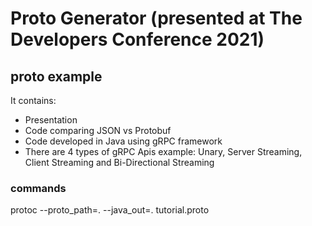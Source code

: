 # Proto Generator (presented at The Developers Conference 2021)
## proto example
It contains:
- Presentation
- Code comparing JSON vs Protobuf
- Code developed in Java using gRPC framework
- There are 4 types of gRPC Apis example: Unary, Server Streaming, Client Streaming and Bi-Directional Streaming

### commands
protoc --proto_path=. --java_out=. tutorial.proto
